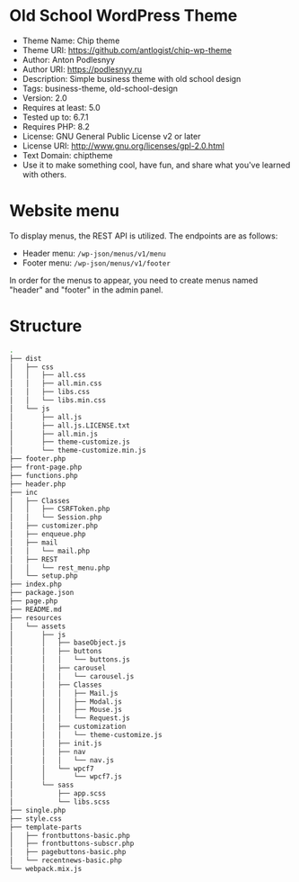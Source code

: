 # Old School WordPress Theme

- Theme Name: Chip theme
- Theme URI: https://github.com/antlogist/chip-wp-theme
- Author: Anton Podlesnyy
- Author URI: https://podlesnyy.ru
- Description: Simple business theme with old school design
- Tags: business-theme, old-school-design
- Version: 2.0
- Requires at least: 5.0
- Tested up to: 6.7.1
- Requires PHP: 8.2
- License: GNU General Public License v2 or later
- License URI: http://www.gnu.org/licenses/gpl-2.0.html
- Text Domain: chiptheme
- Use it to make something cool, have fun, and share what you've learned with others.

# Website menu

To display menus, the REST API is utilized. The endpoints are as follows:

- Header menu: `/wp-json/menus/v1/menu`
- Footer menu: `/wp-json/menus/v1/footer`

In order for the menus to appear, you need to create menus named "header" and "footer" in the admin panel.

# Structure

```bash
.
├── dist
│   ├── css
│   │   ├── all.css
│   │   ├── all.min.css
│   │   ├── libs.css
│   │   └── libs.min.css
│   └── js
│       ├── all.js
│       ├── all.js.LICENSE.txt
│       ├── all.min.js
│       ├── theme-customize.js
│       └── theme-customize.min.js
├── footer.php
├── front-page.php
├── functions.php
├── header.php
├── inc
│   ├── Classes
│   │   ├── CSRFToken.php
│   │   └── Session.php
│   ├── customizer.php
│   ├── enqueue.php
│   ├── mail
│   │   └── mail.php
│   ├── REST
│   │   └── rest_menu.php
│   └── setup.php
├── index.php
├── package.json
├── page.php
├── README.md
├── resources
│   └── assets
│       ├── js
│       │   ├── baseObject.js
│       │   ├── buttons
│       │   │   └── buttons.js
│       │   ├── carousel
│       │   │   └── carousel.js
│       │   ├── Classes
│       │   │   ├── Mail.js
│       │   │   ├── Modal.js
│       │   │   ├── Mouse.js
│       │   │   └── Request.js
│       │   ├── customization
│       │   │   └── theme-customize.js
│       │   ├── init.js
│       │   ├── nav
│       │   │   └── nav.js
│       │   └── wpcf7
│       │       └── wpcf7.js
│       └── sass
│           ├── app.scss
│           └── libs.scss
├── single.php
├── style.css
├── template-parts
│   ├── frontbuttons-basic.php
│   ├── frontbuttons-subscr.php
│   ├── pagebuttons-basic.php
│   └── recentnews-basic.php
└── webpack.mix.js
```